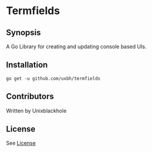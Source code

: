 # Termfields

## Synopsis

A Go Library for creating and updating console based UIs. 

## Installation

```
go get -u github.com/uxbh/termfields
```

## Contributors

Written by Unixblackhole


## License

See [License](LICENSE)

